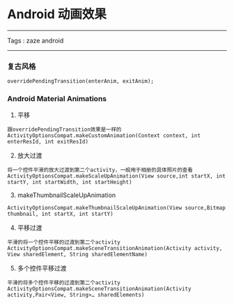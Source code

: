 # Android 动画效果

---
Tags : zaze android

---

### 复古风格

``overridePendingTransition(enterAnim, exitAnim);``


### Android Material Animations

1. 平移

```
跟overridePendingTransition效果是一样的
ActivityOptionsCompat.makeCustomAnimation(Context context, int enterResId, int exitResId)
```

2. 放大过渡

```
将一个控件平滑的放大过渡到第二个activity，一般用于相册的具体照片的查看
ActivityOptionsCompat.makeScaleUpAnimation(View source,int startX, int startY, int startWidth, int startHeight)
```

3. makeThumbnailScaleUpAnimation

```
ActivityOptionsCompat.makeThumbnailScaleUpAnimation(View source,Bitmap thumbnail, int startX, int startY)
```

4. 平移过渡

```
平滑的将一个控件平移的过渡到第二个activity
ActivityOptionsCompat.makeSceneTransitionAnimation(Activity activity, View sharedElement, String sharedElementName)
```

5. 多个控件平移过渡

```
平滑的将多个控件平移的过渡到第二个activity
ActivityOptionsCompat.makeSceneTransitionAnimation(Activity activity,Pair<View, String>… sharedElements)
```